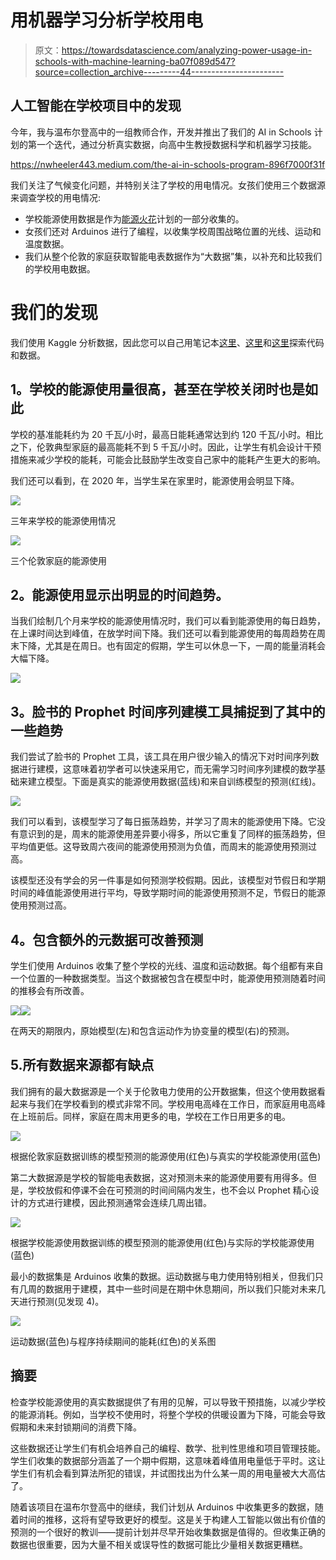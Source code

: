 # 用机器学习分析学校用电

> 原文：<https://towardsdatascience.com/analyzing-power-usage-in-schools-with-machine-learning-ba07f089d547?source=collection_archive---------44----------------------->

## 人工智能在学校项目中的发现

今年，我与温布尔登高中的一组教师合作，开发并推出了我们的 AI in Schools 计划的第一个迭代，通过分析真实数据，向高中生教授数据科学和机器学习技能。

<https://nwheeler443.medium.com/the-ai-in-schools-program-896f7000f31f>  

我们关注了气候变化问题，并特别关注了学校的用电情况。女孩们使用三个数据源来调查学校的用电情况:

*   学校能源使用数据是作为[能源火花](http://energysparks.co.uk)计划的一部分收集的。
*   女孩们还对 Arduinos 进行了编程，以收集学校周围战略位置的光线、运动和温度数据。
*   我们从整个伦敦的家庭获取智能电表数据作为“大数据”集，以补充和比较我们的学校用电数据。

# 我们的发现

我们使用 Kaggle 分析数据，因此您可以自己用笔记本[这里](https://www.kaggle.com/nwheeler443/ai-day-level-1)、[这里](https://www.kaggle.com/nwheeler443/ai-day-level-2)和[这里](https://www.kaggle.com/nwheeler443/ai-day-level-3)探索代码和数据。

## **1。学校的能源使用量很高，甚至在学校关闭时也是如此**

学校的基准能耗约为 20 千瓦/小时，最高日能耗通常达到约 120 千瓦/小时。相比之下，伦敦典型家庭的最高能耗不到 5 千瓦/小时。因此，让学生有机会设计干预措施来减少学校的能耗，可能会比鼓励学生改变自己家中的能耗产生更大的影响。

我们还可以看到，在 2020 年，当学生呆在家里时，能源使用会明显下降。

![](img/be5190b304072581ad37a26734d9f717.png)

三年来学校的能源使用情况

![](img/8636e25bea0f8e0faa29b8e58d0271b9.png)

三个伦敦家庭的能源使用

## **2。能源使用显示出明显的时间趋势。**

当我们绘制几个月来学校的能源使用情况时，我们可以看到能源使用的每日趋势，在上课时间达到峰值，在放学时间下降。我们还可以看到能源使用的每周趋势在周末下降，尤其是在周日。也有固定的假期，学生可以休息一下，一周的能量消耗会大幅下降。

![](img/de9cf301ba802272bdce2492531dac76.png)

## **3。脸书的 Prophet 时间序列建模工具捕捉到了其中的一些趋势**

我们尝试了脸书的 Prophet 工具，该工具在用户很少输入的情况下对时间序列数据进行建模，这意味着初学者可以快速采用它，而无需学习时间序列建模的数学基础来建立模型。下面是真实的能源使用数据(蓝线)和来自训练模型的预测(红线)。

![](img/0f3e10b3b1aa73442193658561a1b8e3.png)

我们可以看到，该模型学习了每日振荡趋势，并学习了周末的能源使用下降。它没有意识到的是，周末的能源使用差异要小得多，所以它重复了同样的振荡趋势，但平均值更低。这导致周六夜间的能源使用预测为负值，而周末的能源使用预测过高。

该模型还没有学会的另一件事是如何预测学校假期。因此，该模型对节假日和学期时间的峰值能源使用进行平均，导致学期时间的能源使用预测不足，节假日的能源使用预测过高。

## **4。包含额外的元数据可改善预测**

学生们使用 Arduinos 收集了整个学校的光线、温度和运动数据。每个组都有来自一个位置的一种数据类型。当这个数据被包含在模型中时，能源使用预测随着时间的推移会有所改善。

![](img/e872d5eb1e0605252c0d53f43f1fcef5.png)![](img/ef8d2175dbd89b3ecb5114d5f7cb2773.png)

在两天的期限内，原始模型(左)和包含运动作为协变量的模型(右)的预测。

## 5.所有数据来源都有缺点

我们拥有的最大数据源是一个关于伦敦电力使用的公开数据集，但这个使用数据看起来与我们在学校看到的模式非常不同。学校用电高峰在工作日，而家庭用电高峰在上班前后。同样，家庭在周末用更多的电，学校在工作日用更多的电。

![](img/f5dd51748bfe6f2eb438e2c5375d03f6.png)

根据伦敦家庭数据训练的模型预测的能源使用(红色)与真实的学校能源使用(蓝色)

第二大数据源是学校的智能电表数据，这对预测未来的能源使用要有用得多。但是，学校放假和停课不会在可预测的时间间隔内发生，也不会以 Prophet 精心设计的方式进行建模，因此预测通常会连续几周出错。

![](img/9be95e5041e2c69fc79a5d6c8fda9b2d.png)

根据学校能源使用数据训练的模型预测的能源使用(红色)与实际的学校能源使用(蓝色)

最小的数据集是 Arduinos 收集的数据。运动数据与电力使用特别相关，但我们只有几周的数据用于建模，其中一些时间是在期中休息期间，所以我们只能对未来几天进行预测(见发现 4)。

![](img/db1b18bf7ebd7697defa271e40873af9.png)

运动数据(蓝色)与程序持续期间的能耗(红色)的关系图

## 摘要

检查学校能源使用的真实数据提供了有用的见解，可以导致干预措施，以减少学校的能源消耗。例如，当学校不使用时，将整个学校的供暖设置为下降，可能会导致假期和未来封锁期间的消费下降。

这些数据还让学生们有机会培养自己的编程、数学、批判性思维和项目管理技能。学生们收集的数据部分涵盖了一个期中假期，这意味着峰值用电量低于平时。这让学生们有机会看到算法所犯的错误，并试图找出为什么某一周的用电量被大大高估了。

随着该项目在温布尔登高中的继续，我们计划从 Arduinos 中收集更多的数据，随着时间的推移，这将有望导致更好的模型。这是关于构建人工智能以做出有价值的预测的一个很好的教训——提前计划并尽早开始收集数据是值得的。但收集正确的数据也很重要，因为大量不相关或误导性的数据可能比少量相关数据更糟糕。